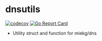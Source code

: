 # dnsutils
[![codecov](https://codecov.io/gh/mimuret/dnsutils/branch/main/graph/badge.svg?token=BD0FHZANJK)](https://codecov.io/gh/mimuret/dnsutils)
[![Go Report Card](https://goreportcard.com/badge/github.com/mimuret/dnsutils)](https://goreportcard.com/badge/github.com/mimuret/dnsutils)

- Utility struct and function for miekg/dns
